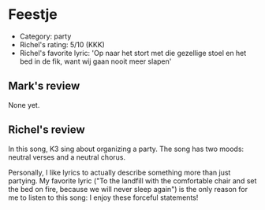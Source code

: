 # Feestje

 * Category: party
 * Richel's rating: 5/10 (KKK)
 * Richel's favorite lyric: 'Op naar het stort met die gezellige stoel en het bed in de fik, want wij gaan nooit meer slapen'

## Mark's review

None yet.

## Richel's review

In this song, K3 sing about organizing a party. The song has two moods:
neutral verses and a neutral chorus.

Personally, I like lyrics to actually describe something more than just
partying. My favorite lyric ("To the landfill with the comfortable chair
and set the bed on fire, because we will never sleep again") is the only
reason for me to listen to this song: I enjoy these forceful statements!
